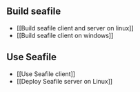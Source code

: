 ## Build seafile

* [[Build seafile client and server on linux]]
* [[Build seafile client on windows]]

## Use Seafile

* [[Use Seafile client]]
* [[Deploy Seafile server on Linux]]
